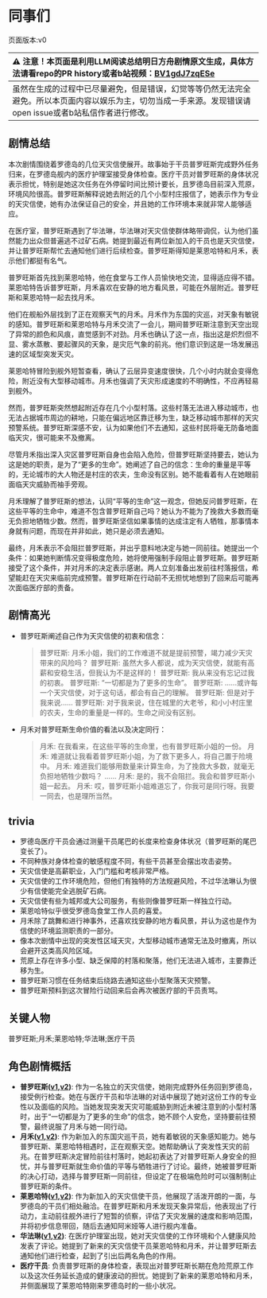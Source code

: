 # 同事们
页面版本:v0
 

| :warning: 注意！本页面是利用LLM阅读总结明日方舟剧情原文生成，具体方法请看repo的PR history或者b站视频：[BV1gdJ7zqESe](https://www.bilibili.com/video/BV1gdJ7zqESe/)         |
|:----------------------------|
| 虽然在生成的过程中已尽量避免，但是错误，幻觉等等仍然无法完全避免。所以本页面内容以娱乐为主，切勿当成一手来源。发现错误请open issue或者b站私信作者进行修改。|



## 剧情总结
本次剧情围绕着罗德岛的几位天灾信使展开。故事始于干员普罗旺斯完成野外任务归来，在罗德岛舰内的医疗护理室接受身体检查。医疗干员对普罗旺斯的身体状况表示担忧，特别是她这次任务在外停留时间比预计要长，且罗德岛目前深入荒原，环境风险很高。普罗旺斯解释说她去附近的几个小型村庄报信了，她表示作为专业的天灾信使，她有办法保证自己的安全，并且她的工作环境本来就非常人能够适应。

在医疗室，普罗旺斯遇到了华法琳，华法琳对天灾信使群体略带调侃，认为他们虽然能力出众但普遍逃不过矿石病。她提到最近有两位新加入的干员也是天灾信使，并让普罗旺斯帮忙去通知他们进行后续检查。普罗旺斯得知是莱恩哈特和月禾，表示他们都挺有名气。

普罗旺斯首先找到莱恩哈特，他在食堂与工作人员愉快地交流，显得适应得不错。莱恩哈特告诉普罗旺斯，月禾喜欢在安静的地方看风景，可能在外层附近。普罗旺斯和莱恩哈特一起去找月禾。

他们在舰船外层找到了正在观察天气的月禾。月禾作为东国的灾巡，对天象有敏锐的感知。普罗旺斯和莱恩哈特与月禾交流了一会儿，期间普罗旺斯注意到天空出现了异常的颜色和风痕，直觉感到不对劲。月禾也确认了这一点，指出这是炽烈但不显、雾水蒸散、要起骤风的天象，是灾厄气象的前兆。他们意识到这是一场发展迅速的区域型突发天灾。

莱恩哈特冒险到舰外短暂查看，确认了云层异变速度很快，几个小时内就会变得危险，附近没有大型移动城市。月禾也强调了天灾形成速度的不明确性，不应再轻易到舰外。

然而，普罗旺斯突然想起附近存在几个小型村落。这些村落无法进入移动城市，也无法占据城市周边的耕地，只能在偏远地区靠迁移为生，缺乏移动城市那样的天灾预警系统。普罗旺斯深感不安，认为如果他们不去通知，这些村民将毫无防备地面临天灾，很可能来不及撤离。

尽管月禾指出深入灾区普罗旺斯自身也会陷入危险，但普罗旺斯坚持要去，她认为这是她的职责，是为了“更多的生命”。她阐述了自己的信念：生命的重量是平等的，无论城市的大人物还是村庄的农夫，生命没有区别。她不能看着有人在她眼前面临天灾威胁而袖手旁观。

月禾理解了普罗旺斯的想法，认同“平等的生命”这一观念，但她反问普罗旺斯，在这些平等的生命中，难道不包含普罗旺斯自己吗？她认为不能为了挽救大多数而毫无负担地牺牲少数。然而，普罗旺斯坚信如果事情的达成注定有人牺牲，那事情本身就有问题，而现在并非如此，她只是必须去通知。

最终，月禾表示不会阻拦普罗旺斯，并出乎意料地决定与她一同前往。她提出一个条件：如果她判断情况变得极度危险，她将使用强制手段阻止普罗旺斯。普罗旺斯接受了这个条件，并对月禾的决定表示感谢。两人立刻准备出发前往村落报信，希望能赶在天灾来临前完成预警。普罗旺斯在行动前不无担忧地想到了回来后可能再次面临医疗部的责备。
## 剧情高光
*   普罗旺斯阐述自己作为天灾信使的初衷和信念：
    > 普罗旺斯: 月禾小姐，我们的工作难道不就是提前预警，竭力减少天灾带来的风险吗？
    > 普罗旺斯: 虽然大多人都说，成为天灾信使，就能有高薪和安稳生活，但我认为不是这样的！
    > 普罗旺斯: 我从来没有忘记过我的初衷。
    > 普罗旺斯: “一切都是为了更多的生命”。
    > 普罗旺斯: ......或许每一个天灾信使，对于这句话，都会有自己的理解。
    > 普罗旺斯: 但是对于我来说......
    > 普罗旺斯: 对于我来说，住在城里的大老爷，和小小村庄里的农夫，生命的重量是一样的。生命之间没有区别。
*   月禾对普罗旺斯生命价值的看法以及决定同行：
    > 月禾: 在我看来，在这些平等的生命里，也有普罗旺斯小姐的一份。
    > 月禾: 难道就让我看着普罗旺斯小姐，为了救下更多人，将自己置于险境中。
    > 月禾: 难道我们能够用数量来计算生命，为了挽救大多数，就毫无负担地牺牲少数吗？
    > ......
    > 月禾: 是的，我不会阻拦。我会和普罗旺斯小姐一起去。
    > 月禾: 哎，普罗旺斯小姐难道忘了，你我可是同行呀。我要一同去，也是理所当然。
## trivia
*   罗德岛医疗干员会通过测量干员尾巴的长度来检查身体状况（普罗旺斯的尾巴变长了）。
*   不同种族对身体检查的敏感程度不同，有些干员甚至会摆出攻击姿势。
*   天灾信使是高薪职业，入门门槛和考核非常严格。
*   天灾信使的工作环境危险，但他们有独特的方法规避风险，不过华法琳认为很少有信使能完全逃脱矿石病。
*   天灾信使有些为城邦或大公司服务，有些则像普罗旺斯一样独立行动。
*   莱恩哈特似乎很受罗德岛食堂工作人员的喜爱。
*   月禾除了跳舞和进行神事外，还喜欢找安静的地方看风景，并认为这也是作为信使的环境监测职责的一部分。
*   像本次剧情中出现的突发性区域天灾，大型移动城市通常无法及时撤离，所以会避开这类高风险区域。
*   荒原上存在许多小型、缺乏保障的村落和聚落，他们无法进入城市，主要靠迁移为生。
*   普罗旺斯习惯在任务结束后绕路去通知这些小型聚落天灾预警。
*   普罗旺斯预料到这次冒险行动回来后会再次被医疗部的干员责骂。
## 关键人物
普罗旺斯;月禾;莱恩哈特;华法琳;医疗干员
## 角色剧情概括
-   **普罗旺斯([v1](../chars/char_145_prove.md),[v2](../char_v3/char_145_prove.md))**: 作为一名独立的天灾信使，她刚完成野外任务回到罗德岛，接受例行检查。她在与医疗干员和华法琳的对话中展现了她对这份工作的专业性以及面临的风险。当她发现突发天灾可能威胁到附近未被注意到的小型村落时，出于“一切都是为了更多的生命”的信念，她不顾个人安危，坚持要前往预警，最终说服了月禾与她一同行动。
-   **月禾([v1](../chars/char_343_tknogi.md),[v2](../char_v3/char_343_tknogi.md))**: 作为新加入的东国灾巡干员，她有着敏锐的天象感知能力。她与普罗旺斯、莱恩哈特相遇时，正在观察天空。她帮助确认了突发性天灾的前兆。在普罗旺斯决定冒险前往村落时，她起初表达了对普罗旺斯人身安全的担忧，并与普罗旺斯就生命价值的平等与牺牲进行了讨论。最终，她被普罗旺斯的决心打动，选择与普罗旺斯一同前往，但设定了在极端危险时可以强制制止普罗旺斯的条件。
-   **莱恩哈特([v1](../chars/char_373_lionhd.md),[v2](../char_v3/char_373_lionhd.md))**: 作为新加入的天灾信使干员，他展现了活泼开朗的一面，与罗德岛的干员们相处融洽。在普罗旺斯和月禾发现天象异常后，他表现出了行动力，主动前往舰外进行了短暂的侦察，评估了天灾发展的速度和影响范围，并将初步信息带回，随后去通知阿米娅等人进行舰内准备。
-   **华法琳([v1](../chars/char_171_bldsk.md),[v2](../char_v3/char_171_bldsk.md))**: 在医疗护理室出现，她对天灾信使的工作环境和个人健康风险发表了评论。她提到了新来的天灾信使干员莱恩哈特和月禾，并让普罗旺斯去通知他们进行检查，起到了引出后两名角色的作用。
-   **医疗干员**: 负责普罗旺斯的身体检查，表现出对普罗旺斯长期在危险荒原工作以及这次任务延长造成的健康波动的担忧。她提到了新来的莱恩哈特和月禾，并侧面展现了莱恩哈特刚来罗德岛时的一些小状况。